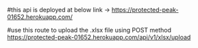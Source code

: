 #this api is deployed at below link
-> https://protected-peak-01652.herokuapp.com/

#use this route to upload the .xlsx file using POST method
https://protected-peak-01652.herokuapp.com/api/v1/xlsx/upload
